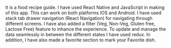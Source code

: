 It is a food recipe guide.
I have used React Native and JavaScript in making of this app.
This can work on both platforms IOS and Android.
I have used stack tab drawer navigation (React Navigation) for navigating through different screens. 
I have also added a filter (Veg, Non-Veg, Gluten free, Lactose Free) feature to inhance the experience. 
To update and manage the data seamlessly in between the different states I have used redux. 
In addition, I have also made a favorite section  to mark your Favorite dish.

